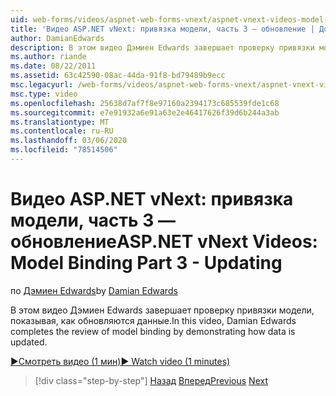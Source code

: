 ```yaml
---
uid: web-forms/videos/aspnet-web-forms-vnext/aspnet-vnext-videos-model-binding-part-3-updating
title: 'Видео ASP.NET vNext: привязка модели, часть 3 — обновление | Документация Майкрософт'
author: DamianEdwards
description: В этом видео Дэмиен Edwards завершает проверку привязки модели, показывая, как обновляются данные.
ms.author: riande
ms.date: 08/22/2011
ms.assetid: 63c42590-08ac-44da-91f8-bd79489b9ecc
msc.legacyurl: /web-forms/videos/aspnet-web-forms-vnext/aspnet-vnext-videos-model-binding-part-3-updating
msc.type: video
ms.openlocfilehash: 25638d7af7f8e97160a2394173c685539fde1c68
ms.sourcegitcommit: e7e91932a6e91a63e2e46417626f39d6b244a3ab
ms.translationtype: MT
ms.contentlocale: ru-RU
ms.lasthandoff: 03/06/2020
ms.locfileid: "78514506"
---
```

# <a name="aspnet-vnext-videos-model-binding-part-3---updating"></a><span data-ttu-id="b22c3-103">Видео ASP.NET vNext: привязка модели, часть 3 — обновление</span><span class="sxs-lookup"><span data-stu-id="b22c3-103">ASP.NET vNext Videos: Model Binding Part 3 - Updating</span></span>

<span data-ttu-id="b22c3-104">по [Дэмиен Edwards](https://github.com/DamianEdwards)</span><span class="sxs-lookup"><span data-stu-id="b22c3-104">by [Damian Edwards](https://github.com/DamianEdwards)</span></span>

<span data-ttu-id="b22c3-105">В этом видео Дэмиен Edwards завершает проверку привязки модели, показывая, как обновляются данные.</span><span class="sxs-lookup"><span data-stu-id="b22c3-105">In this video, Damian Edwards completes the review of model binding by demonstrating how data is updated.</span></span>

[<span data-ttu-id="b22c3-106">&#9654;Смотреть видео (1 мин)</span><span class="sxs-lookup"><span data-stu-id="b22c3-106">&#9654; Watch video (1 minutes)</span></span>](https://channel9.msdn.com/Blogs/ASP-NET-Site-Videos/aspnet-vnext-videos-model-binding-part-3-updating)

> [!div class="step-by-step"]
> <span data-ttu-id="b22c3-107">[Назад](aspnet-vnext-videos-model-binding-part-2-filtering.md)
> [Вперед](aspnet-45-web-forms-model-binding.md)</span><span class="sxs-lookup"><span data-stu-id="b22c3-107">[Previous](aspnet-vnext-videos-model-binding-part-2-filtering.md)
[Next](aspnet-45-web-forms-model-binding.md)</span></span>

